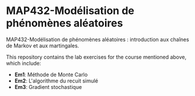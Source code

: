 # MAP432-Modélisation de phénomènes aléatoires

MAP432-Modélisation de phénomènes aléatoires : introduction aux chaînes de Markov et aux martingales.

This repository contains the lab exercises for the course mentioned above, which include:

- **Em1**: Méthode de Monte Carlo
- **Em2**: L'algorithme du recuit simulé
- **Em3**: Gradient stochastique
